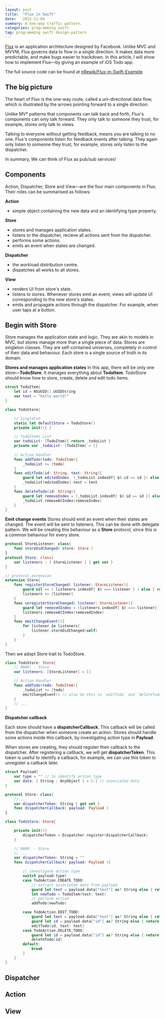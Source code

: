 ```yaml
---
layout: post
title:  "Flux in Swift"
date:   2015-11-04
summary: A one-way traffic pattern.
categories: programming swift
tag: programming swift design-pattern
--- 
```


[Flux](https://facebook.github.io/flux/docs/overview.html) is an application architecture designed by Facebook. Unlike MVC and MVVM, Flux governs data to flow in a single direction. It makes data more predictable, and make bugs easier to trackdown. In this article, I will show how to implement Flux—by giving an example of iOS Todo app. 

The full source code can be found at [nRewik/Flux-in-Swift-Example](https://github.com/nRewik/Flux-in-Swift-Example)

## The big picture

The heart of Flux is the one-way route, called a uni-direcitonal data flow, which is illustrated by the arrows pointing forward to a single direction. 


Unlike MV* patterns that components can talk back and forth, Flux's components can only talk forward. They only talk to someone they trust, for example, stores only talk to views. 

Talking to everyone without getting feedback, means you are talking to no one. Flux's components listen for feedback events after talking. They again only listen to someone they trust, for example, stores only listen to the dispatcher. 

In summary, We can think of Flux as pub/sub services!

## Components

Action, Dispatcher, Store and View—are the four main components in Flux. Their roles can be summarised as follows:

**Action**

* simple object containing the new data and an identifying type property.

**Store**

* stores and manages application states.
* listens to the dispatcher, recieve all actions sent from the dispatcher.
* performs some actions.
* emits an event when states are changed.

**Dispatcher**

* the workload distribution centre.
* dispatches all works to all stores.

**View**

* renders UI from store's state.
* listens to stores. Whenever stores emit an event, views will update UI corresponding to the new store's states. 
* emits and propagate actions through the dispatcher. For example, when user taps at a button.

## Begin with Store

Store manages the application state and logic. They are akin to models in MVC, but stores manage more than a single piece of data. Stores are singleton classes. They are self-contained universes, completely in control of their data and behaviour. Each store is a single source of truth in its domain.

**Stores and manages application states**
In this app, there will be only one store—**TodoStore**. It manages everything about **TodoItem**. TodoStore should know how to store, create, delete and edit todo items. 

```swift
struct TodoItem{
    let id = NSUUID().UUIDString
    var text = "hello world!"
}

class TodoStore{

	// Singleton
    static let defaultStore = TodoStore()
    private init(){ }

    // TodoItems List
    var todoList: [TodoItem]{ return _todoList }
    private var _todoList: [TodoItem] = []
    
    // Action Handler
    func addTodo(todo: TodoItem){
        _todoList += [todo]
    }
    func editTodo(id: String, text: String){
        guard let editedIndex  (_todoList.indexOf{ $0.id == id }) else { return }
        _todoList[editedIndex].text = text
    }
    func deleteTodo(id: String){
        guard let removeIndex = (_todoList.indexOf{ $0.id == id }) else { return }
        _todoList.removeAtIndex(removeIndex)
    }
}
```
**Emit change events**
Stores should emit an event when their states are changed. The event will be sent to listeners. This can be done with delegate pattern. We will be creating this behaviour as a **Store** protocol, since this is a common behaviour for every store.

```swift
protocol StoreListener: class{
    func storeDidChanged( store: Store )
}
protocol Store: class{
    var listeners : [ StoreListener ] { get set }
}

// protocol extension
extension Store{
    func registerStoreChanged( listener: StoreListener){
        guard nil == ( listeners.indexOf{ $0 === listener } ) else { return }
        listeners += [listener]
    }
    func unregisterStoreChanged( listener: StoreListener){
        guard let removedIndex = (listeners.indexOf{ $0 === listener} ) else { return }
        listeners.removeAtIndex(removedIndex)
    }
    func emitChangeEvent(){
        for listener in listeners{
            listener.storeDidChanged(self)
        }
    }
}
```

Then we adopt Store trait to TodoStore.

```swift
class TodoStore: Store{
	// MARK: - Store
    var listeners: [StoreListener] = []

	// Action Handler
    func addTodo(todo: TodoItem){
        _todoList += [todo]
        emitChangeEvent() // also do this to `editTodo` and `deleteTodo`
    }
    // ...
}
```

**Dispatcher callback**

Each store should have a **dispatcherCallback**. This callback will be called from the dispatcher when someone create an action. Stores should handle some actions inside this callback, by investigating action type in **Payload**.

When stores are creating, they should register their callback to the dispatcher. After registering a callback, we will get **dispatcherToken**. This token is useful to identify a callback, for example, we can use this token to unregister a callback later.

```swift
struct Payload{
    var type = "" // to identify action type
    var data: [ String : AnyObject ] = [:] // associated data
}

protocol Store: class{
	// ...
    var dispatcherToken: String { get set }
    func dispatcherCallback( payload: Payload )
}

class TodoStore: Store{

	private init(){
        dispatcherToken = Dispatcher.register(dispatcherCallback)
    }

	// MARK: - Store
	// ...
	var dispatcherToken: String = ""
    func dispatcherCallback( payload: Payload ){

    	// investigate action type
        switch payload.type{
        case TodoAction.CREATE_TODO:
        	// extract associated data from payload
            guard let text = payload.data["text"] as? String else { return }
            let newTodo = TodoItem(text: text)
			// perform action
            addTodo(newTodo)

        case TodoAction.EDIT_TODO:
            guard let text = payload.data["text"] as? String else { return }
            guard let id = payload.data["id"] as? String else { return }
            editTodo(id, text: text)
        case TodoAction.DELETE_TODO:
            guard let id = payload.data["id"] as? String else { return }
            deleteTodo(id)
        default:
            break
        }
    }
}
```

## Dispatcher

## Action

## View







